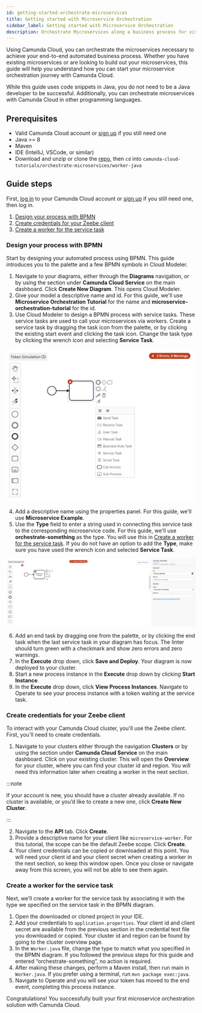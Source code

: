 ```yaml
---
id: getting-started-orchestrate-microservices
title: Getting started with Microservice Orchestration
sidebar_label: Getting started with Microservice Orchestration
description: Orchestrate Microservices along a business process for visibility and resilience.
---
```


Using Camunda Cloud, you can orchestrate the microservices necessary to achieve your end-to-end automated business process. Whether you have existing microservices or are looking to build out your microservices, this guide will help you understand how you can start your microservice orchestration journey with Camunda Cloud.

While this guide uses code snippets in Java, you do not need to be a Java developer to be successful. Additionally, you can orchestrate microservices with Camunda Cloud in other programming languages.

## Prerequisites

* Valid Camunda Cloud account or [sign up](https://camunda.io/signup) if you still need one
* Java >= 8
* Maven
* IDE (IntelliJ, VSCode, or similar)
* Download and unzip or clone the [repo](https://github.com/camunda-cloud/camunda-cloud-tutorials), then `cd` into `camunda-cloud-tutorials/orchestrate-microservices/worker-java`

## Guide steps

First, [log in](https://camunda.io) to your Camunda Cloud account or [sign up](https://camunda.io/signup) if you still need one, then log in.

1. [Design your process with BPMN](#design-your-process-with-BPMN)
2. [Create credentials for your Zeebe client](#create-credentials-for-your-zeebe-client)
3. [Create a worker for the service task](#create-a-worker-for-the-service-task)

### Design your process with BPMN

Start by designing your automated process using BPMN. This guide introduces you to the palette and a few BPMN symbols in Cloud Modeler.

1. Navigate to your diagrams, either through the **Diagrams** navigation, or by using the section under **Camunda Cloud Service** on the main dashboard. Click **Create New Diagram**. This opens Cloud Modeler.
2. Give your model a descriptive name and id. For this guide, we'll use **Microservice Orchestration Tutorial** for the name and **microservice-orchestration-tutorial** for the id.
3. Use Cloud Modeler to design a BPMN process with service tasks. These service tasks are used to call your microservices via workers. Create a service task by dragging the task icon from the palette, or by clicking the existing start event and clicking the task icon. Change the task type by clicking the wrench icon and selecting **Service Task**. 

![Task with dropdown showing config, including service task](./img/microservice-orchestration-config-service-task.png)

4. Add a descriptive name using the properties panel. For this guide, we'll use **Microservice Example**.
5. Use the **Type** field to enter a string used in connecting this service task to the corresponding microservice code. For this guide, we'll use **orchestrate-something** as the type. You will use this in [Create a worker for the service task](#create-a-worker-for-the-service-task). If you do not have an option to add the **Type**, make sure you have used the wrench icon and selected **Service Task**.

![Service task with properties panel open](./img/microservice-orchestration-service-task.png)

6. Add an end task by dragging one from the palette, or by clicking the end task when the last service task in your diagram has focus. The linter should turn green with a checkmark and show zero errors and zero warnings.
7. In the **Execute** drop down, click **Save and Deploy**. Your diagram is now deployed to your cluster.
8. Start a new process instance in the **Execute** drop down by clicking **Start Instance**. 
9. In the **Execute** drop down, click **View Process Instances**. Navigate to Operate to see your process instance with a token waiting at the service task.

### Create credentials for your Zeebe client

To interact with your Camunda Cloud cluster, you'll use the Zeebe client. First, you'll need to create credentials.

1. Navigate to your clusters either through the navigation **Clusters** or by using the section under **Camunda Cloud Service** on the main dashboard. Click on your existing cluster. This will open the **Overview** for your cluster, where you can find your cluster id and region. You will need this information later when creating a worker in the next section.

:::note 

If your account is new, you should have a cluster already available. If no cluster is available, or you’d like to create a new one, click **Create New Cluster**.

:::

2. Navigate to the **API** tab. Click **Create**.
3. Provide a descriptive name for your client like `microservice-worker`. For this tutorial, the scope can be the default Zeebe scope. Click **Create**.
4. Your client credentials can be copied or downloaded at this point. You will need your client id and your client secret when creating a worker in the next section, so keep this window open. Once you close or navigate away from this screen, you will not be able to see them again. 

### Create a worker for the service task

Next, we’ll create a worker for the service task by associating it with the type we specified on the service task in the BPMN diagram.

1. Open the downloaded or cloned project in your IDE.
2. Add your credentials to `application.properties`. Your client id and client secret are available from the previous section in the credential text file you downloaded or copied. Your cluster id and region can be found by going to the cluster overview page.
3. In the `Worker.java` file, change the type to match what you specified in the BPMN diagram. If you followed the previous steps for this guide and entered “orchestrate-something”, no action is required.
4. After making these changes, perform a Maven install, then run main in `Worker.java`. If you prefer using a terminal, run `mvn package exec:java`.
5. Navigate to Operate and you will see your token has moved to the end event, completing this process instance.

Congratulations! You successfully built your first microservice orchestration solution with Camunda Cloud.
